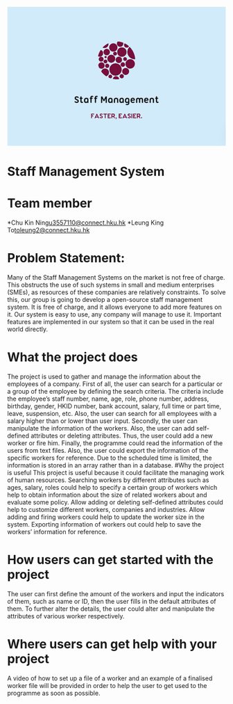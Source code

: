  ![image](https://github.com/u3557110/HR-system/blob/master/LOGO.PNG)
 # Staff Management System

# Team member
*Chu Kin Ning<u3557110@connect.hku.hk>
*Leung King To<toleung2@connect.hku.hk>

# Problem Statement:
Many of the Staff Management Systems on the market is not free of charge. This obstructs the use of such systems in small and medium enterprises (SMEs), as resources of these companies are relatively constraints. To solve this, our group is going to develop a open-source staff management system. It is free of charge, and it allows everyone to add more features on it. Our system is easy to use, any company will manage to use it. Important features are implemented in our system so that it can be used in the real world directly. 


# What the project does
The project is used to gather and manage the information about the employees of a company. 
First of all, the user can search for a particular or a group of the employee by defining the search criteria. The criteria include the employee’s staff number, name, age, role, phone number, address, birthday, gender, HKID number, bank account, salary, full time or part time, leave, suspension, etc. Also, the user can search for all employees with a salary higher than or lower than user input. 
Secondly, the user can manipulate the information of the workers. Also, the user can add self-defined attributes or deleting attributes. Thus, the user could add a new worker or fire him. 
Finally, the programme could read the information of the users from text files. Also, the user could export the information of the specific workers for reference.
Due to the scheduled time is limited, the information is stored in an array rather than in a database.
#Why the project is useful
This project is useful because it could facilitate the managing work of human resources. Searching workers by different attributes such as ages, salary, roles could help to specify a certain group of workers which help to obtain information about the size of related workers about and evaluate some policy. Allow adding or deleting self-defined attributes could help to customize different workers, companies and industries. Allow adding and firing workers could help to update the worker size in the system. Exporting information of workers out could help to save the workers’ information for reference.

# How users can get started with the project
The user can first define the amount of the workers and input the indicators of them, such as name or ID, then the user fills in the default attributes of them. To further alter the details, the user could alter and manipulate the attributes of various worker respectively.

# Where users can get help with your project
A video of how to set up a file of a worker and an example of a finalised worker file will be provided in order to help the user to get used to the programme as soon as possible.
